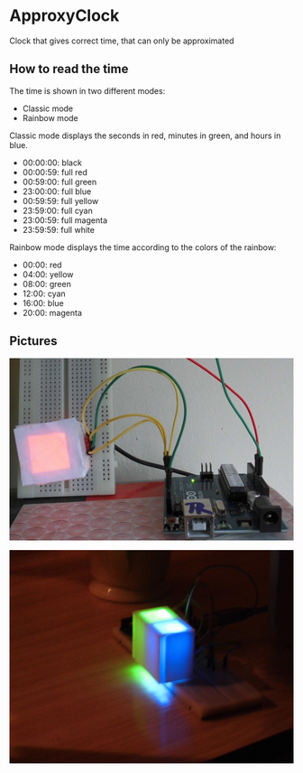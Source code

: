 # ApproxyClock

Clock that gives correct time, that can only be approximated

## How to read the time

The time is shown in two different modes:
 * Classic mode
 * Rainbow mode

Classic mode displays the seconds in red, minutes in green, and hours in blue.
 * 00:00:00: black
 * 00:00:59: full red
 * 00:59:00: full green
 * 23:00:00: full blue
 * 00:59:59: full yellow
 * 23:59:00: full cyan
 * 23:00:59: full magenta
 * 23:59:59: full white

Rainbow mode displays the time according to the colors of the rainbow:
 * 00:00: red
 * 04:00: yellow
 * 08:00: green
 * 12:00: cyan
 * 16:00: blue
 * 20:00: magenta

 
## Pictures

![ApproxyClock prototype for 2015-03-21](ApproxyClockPrototype1.jpg)

![ApproxyClock prototype for 2015-03-22](ApproxyClockPrototype2.jpg)

